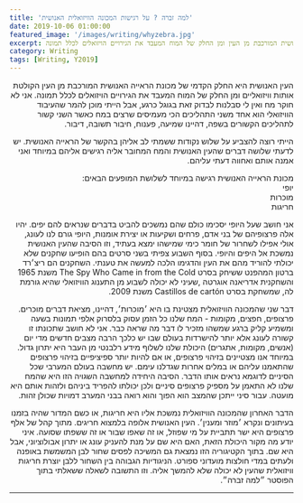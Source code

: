 ```yaml
---
title: 'למה זברה ? על רגישות המכונה הוויזואלית האנושית'
date: 2019-10-06 01:00:00
featured_image: '/images/writing/whyzebra.jpg'
excerpt: העין האנושית היא החלק הקדמי של מכונת הראייה האנושית המורכבת מן העין ומן החלק של המוח המעבד את הגירויים הויזואלים לכלל תמונה. 
category: Writing
tags: [Writing, Y2019]
---
```


<!-- ![](/images/writing/IMG_5913.jpeg) -->

<p dir="rtl"> 
העין האנושית היא החלק הקדמי של מכונת הראייה האנושית המורכבת מן העין הקולטת אותות וויזואליים ומן החלק של המוח המעבד את הגירויים הויזואלים לכלל תמונה. אני לא חוקר מח ואין לי סבלנות לבדוק זאת בגוגל כרגע, אבל הייתי מוכן להמר שהעיבוד הוויזואלי הוא אחד משני התהליכים הכי מעמיסים שרצים במח כאשר השני קשור לתהליכים הקשורים בשפה, דהיינו שמיעה, פענוח, חיבור תשובה, דיבור. 
</p>
<p dir="rtl"> 
הייתי רוצה להצביע על שלוש נקודות ששמתי לב אליהן בהקשר של הראייה האנושית. יש לדעתי שלושה דברים שהעין האנושית והמח המחובר אליה רגישים אליהם במיוחד ואני אמנה אותם ואחווה דעתי עליהם.
</p>
<p dir="rtl"> 
מכונת הראייה האנושית רגישה במיוחד לשלושת המופעים הבאים:
<br>
יופי
<br>
מוכרות
<br>
חריגות
</p>
<p dir="rtl"> 
אני חושב שעל היופי יסכימו כולם שהם נמשכים להביט בדברים שנראים להם יפים. יהיו אלה פרצופיהם של בני אדם, פרחים ושקיעות או יצירת אומנות, היופי גורם לנו לעונג, אולי אפילו לשחרור של חומר כימי שמישהו ימצא בעתיד, וזו הסיבה שהעין האנושית נמשכת אל היפים והיופי. בסוף השבוע צפיתי בשני סרטים בהם הופיעו שחקנים שלא יכולתי להוריד מהם את העין והדגימו הלכה למעשה את טענתי. השחקנים הם ריצ׳רד ברטון המהפנט ששיחק בסרט The Spy Who Came in from the Cold משנת 1965 והשחקנית אדריאנה אוגרטה ,שעיני לא יכולה לשבוע מן התענוג הוויזואלי שהיא גורמת לה, שמשחקת בסרט Castillos de cartón משנת 2009. 
</p>
<p dir="rtl"> 
דבר שני שהמכונה הוויזואלית מצטינת בו היא ׳מוכרות׳, דהיינו, מציאת דברים מוכרים. פרצופים, חפצים, מקומות - המח שלנו כל הזמן עסוק בלסרוק אלפי תמונות בשעה ומשמיע קליק ברגע שמשהו מזכיר לו דבר מה שראה כבר. אני לא חושב שתכונתו זו קשורה לעונג אלא יותר להישרדות בעולם שבו יש כלכך הרבה מצבים חדשים מדי יום (אנשים, מקומות, אתגרים) היכולת שלנו לשלוף מידע רלבנטי מן העבר היא יתרון גדול. במיוחד אנו מצטיינים בזיהוי פרצופים, או אם להיות יותר ספיציפיים בזיהוי פרצופים שהתאמנו עליהם או במלים אחרות שגדלנו עימם. יש מחשבה בעולם המערבי שכל הסיניים לדוגמא נראים אותו הדבר. הסיבה היחידה למחשבה השגויה הזו היא שהמח שלנו לא התאמן על מספיק פרצופים סיניים ולכן יכולתו להפריד ביניהם ולזהות אותם היא מועטה. עבור סיני ייתכן שהמצב הוא הפוך והוא רואה בבני המערב דמויות שכולן זהות. 
</p>
<p dir="rtl"> 
הדבר האחרון שהמכונה הוויזואלית נמשכת אליו היא חריגות, או כשם המדור שהיה בזמנו בעיתונים ונקרא ׳מוזר ומענין׳. העין האנושית אלופה בלמצוא חריגים. מתוך קהל של אלף פרצופים היא ישר תתביית על מי שפוזל, או זה שאפו שבור או זה ששפתו שסועה. איני יודע מה מקור היכולת הזאת, האם היא שם על מנת להעניק עונג או יתרון אבולוציוני, אבל היא שם. בתוך הקטיגוריה הזו נמצאת גם המשיכה לפסים שחור לבן המשמשת באופנה ולעתים במדי חולצות מועדוני ספורט. הניגודיות הגבוהה בין השחור ללבן יוצרת חריגות וויזואלית שהעין לא יכולה שלא להמשך אליה. וזו התשובה לשאלה ששאלתי בתוך הפוסטר ״למה זברה״.
</p>

---






